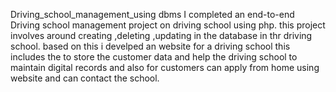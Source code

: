 Driving_school_management_using dbms
I completed an end-to-end Driving school management project on driving school using php. this project involves around creating ,deleting ,updating in the database in thr driving school.
based on this i develped an website for a driving school this includes the to store the customer data and help the driving school to maintain digital records and also for customers can 
apply from home using website and can contact the school.
